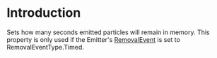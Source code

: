 # Introduction

Sets how many seconds emitted particles will remain in memory. This property is only used if the Emitter's [RemovalEvent](../../../../../../frb/docs/index.php) is set to RemovalEventType.Timed.

